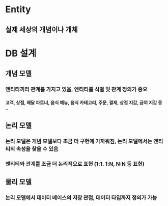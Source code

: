 # Entity
## 실제 세상의 개념이나 개체

# DB 설계

## 개념 모델
### 엔티티끼리 관계를 가지고 있음, 엔티티를 식별 및 관계 정의가 중요
#### 고객, 상점, 배달 파트너, 음식 메뉴, 음식 카테고리, 주문, 결제, 상점 지갑, 급여 지갑 등 ..

## 논리 모델
### 논리 모델은 개념 모델보다 조금 더 구현에 가까워짐, 논리 모델에서는 엔티티의 속성을 찾을 수 있음
### 엔티티와 관계를 조금 더 논리적으로 표현 (1:1. 1:N, N:N 등 표현)

## 물리 모델
### 논리 모델에서 데이터 베이스의 저장 관점, 데이터 타입까지 정의가 가능
### 










